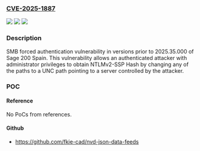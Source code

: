 ### [CVE-2025-1887](https://cve.mitre.org/cgi-bin/cvename.cgi?name=CVE-2025-1887)
![](https://img.shields.io/static/v1?label=Product&message=Sage%20200%20Spain&color=blue)
![](https://img.shields.io/static/v1?label=Version&message=%3D%202025.35.000%20&color=brighgreen)
![](https://img.shields.io/static/v1?label=Vulnerability&message=CWE-294%20Authentication%20Bypass%20by%20Capture-replay&color=brighgreen)

### Description

SMB forced authentication vulnerability in versions prior to 2025.35.000 of Sage 200 Spain. This vulnerability allows an authenticated attacker with administrator privileges to obtain NTLMv2-SSP Hash by changing any of the paths to a UNC path pointing to a server controlled by the attacker.

### POC

#### Reference
No PoCs from references.

#### Github
- https://github.com/fkie-cad/nvd-json-data-feeds

